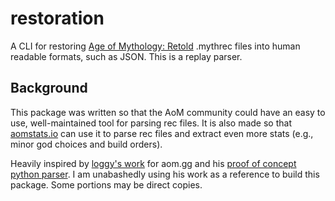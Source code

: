 # restoration

A CLI for restoring [Age of Mythology: Retold](https://www.ageofempires.com/games/aom/age-of-mythology-retold/) .mythrec files into human readable formats, such as JSON. This is a replay parser.

## Background

This package was written so that the AoM community could have an easy to use, well-maintained tool for parsing rec files. It is also made so that [aomstats.io](https://aomstats.io) can use it to parse rec files and extract even more stats (e.g., minor god choices and build orders).

Heavily inspired by [loggy's work](https://github.com/erin-fitzpatric/next-aom-gg/blob/main/src/server/recParser/recParser.ts) for aom.gg and his [proof of concept python parser](https://github.com/Logg-y/retoldrecprocessor/blob/main/recprocessor.py). I am unabashedly using his work as a reference to build this package. Some portions may be direct copies.
